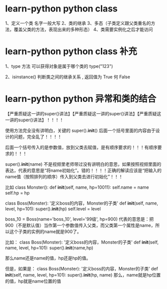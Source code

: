# learn-python python class

1、定义一个类 名字一般大写
2、类的继承
3、多态（子类定义跟父类重名的方法，覆盖父类的方法，表现出来的多种形态）
4、类需要实例化之后才能访问

# learn-python python class 补充

1、type 方法 可以获得对象是属于哪个类的
type("123")

2、isinstance() 判断类之间的继承关系 , 返回值为 True 何 False

# learn-python python 异常和类的结合



【严重质疑这一讲的super()讲法】【严重质疑这一讲的super()讲法】【严重质疑这一讲的super()讲法】！！！！

使用方法完全没有讲明白，关键的 super().__init__() 后面一个括号里面的内容由于设计的问题，完全乱了！！！！

后面一个括号传入的是参数值，放到父类去赋值，是有顺序要求的！！！有顺序要求的！！！

super().__init__(name) 不是视频里老师带过没有讲明白的意思，如果按照视频里面的表达，代表的意思是“将name初始化”。错的！！！！正确的解读应该是“把输入的name值（按照排列的顺序）传入到父类去进行初始化”！！！

比如
class Monster():
    def __init__(self, name, hp=10011):
        self.name = name
        self.hp = hp

class Boss(Monster):
    '定义boss的内容，Monster的子类'
    def __init__(self, name, level, hp=101):
        super().__init__(hp)
        self.level = level

boss_10 = Boss(name='boss_10', level='99级', hp=900)
代表的意思是：把900（不是默认值）当作第一个参数值传入父类，而父类第一个属性是name，所以这个子类的实例的name就是900了。

比如：
class Boss(Monster):
    '定义boss的内容，Monster的子类'
    def __init__(self, name, level, hp=101):
        super().__init__(name,hp)

那么name还是name的值，hp还是hp的值。

但是，如果是：
class Boss(Monster):
    '定义boss的内容，Monster的子类'
    def __init__(self, name, level, hp=101):
        super().__init__(hp, name)
那么，name就是hp位置的值，hp就是name位置的值